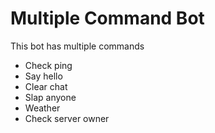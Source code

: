 # Multiple Command Bot #

This bot has multiple commands

   - Check ping
   - Say hello
   - Clear chat
   - Slap anyone
   - Weather
   - Check server owner
